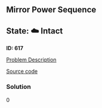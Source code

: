 ## Mirror Power Sequence

## State: :cloud: **Intact**

**ID: 617**

[Problem Description](https://projecteuler.net/problem=617)

[Source code](main.cpp)

### Solution
0